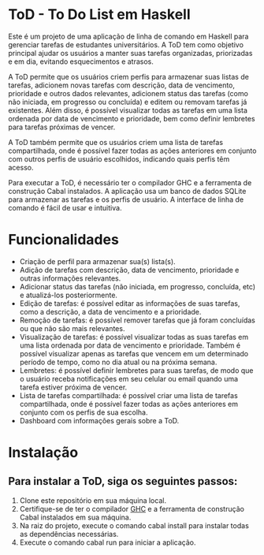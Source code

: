 # ToD - To Do List em Haskell

Este é um projeto de uma aplicação de linha de comando em Haskell para gerenciar tarefas de estudantes universitários. A ToD tem como objetivo principal ajudar os usuários a manter suas tarefas organizadas, priorizadas e em dia, evitando esquecimentos e atrasos.

A ToD permite que os usuários criem perfis para armazenar suas listas de tarefas, adicionem novas tarefas com descrição, data de vencimento, prioridade e outros dados relevantes, adicionem status das tarefas (como não iniciada, em progresso ou concluída) e editem ou removam tarefas já existentes. Além disso, é possível visualizar todas as tarefas em uma lista ordenada por data de vencimento e prioridade, bem como definir lembretes para tarefas próximas de vencer.

A ToD também permite que os usuários criem uma lista de tarefas compartilhada, onde é possível fazer todas as ações anteriores em conjunto com outros perfis de usuário escolhidos, indicando quais perfis têm acesso.

Para executar a ToD, é necessário ter o compilador GHC e a ferramenta de construção Cabal instalados. A aplicação usa um banco de dados SQLite para armazenar as tarefas e os perfis de usuário. A interface de linha de comando é fácil de usar e intuitiva.
# Funcionalidades

- Criação de perfil para armazenar sua(s) lista(s).
- Adição de tarefas com descrição, data de vencimento, prioridade e outras informações relevantes.
- Adicionar status das tarefas (não iniciada, em progresso, concluída, etc) e atualizá-los posteriormente.
- Edição de tarefas: é possível editar as informações de suas tarefas, como a descrição, a data de vencimento e a prioridade.
- Remoção de tarefas: é possível remover tarefas que já foram concluídas ou que não são mais relevantes.
- Visualização de tarefas: é possível visualizar todas as suas tarefas em uma lista ordenada por data de vencimento e prioridade. Também é possível visualizar apenas as tarefas que vencem em um determinado período de tempo, como no dia atual ou na próxima semana.
- Lembretes: é possível definir lembretes para suas tarefas, de modo que o usuário receba notificações em seu celular ou email quando uma tarefa estiver próxima de vencer.
- Lista de tarefas compartilhada: é possível criar uma lista de tarefas compartilhada, onde é possível fazer todas as ações anteriores em conjunto com os perfis de sua escolha.
- Dashboard com informações gerais sobre a ToD.

# Instalação

## Para instalar a ToD, siga os seguintes passos:

1. Clone este repositório em sua máquina local.
2. Certifique-se de ter o compilador [GHC](https://www.haskell.org/ghcup/) e a ferramenta de construção Cabal instalados em sua máquina.
3. Na raiz do projeto, execute o comando cabal install para instalar todas as dependências necessárias.
4. Execute o comando cabal run para iniciar a aplicação.
